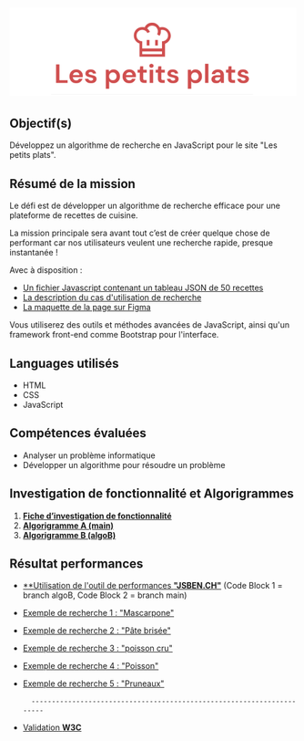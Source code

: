 # ![Logo Les petits plats](/public/assets/images/logo.png)

## Objectif(s) 
Développez un algorithme de recherche en JavaScript pour le site "Les petits plats".

## Résumé de la mission
Le défi est de développer un algorithme de recherche efficace pour une plateforme de recettes de cuisine.

La mission principale sera avant tout c’est de créer quelque chose de performant car nos utilisateurs veulent une recherche rapide, presque instantanée !

Avec à disposition : 
- [Un fichier Javascript contenant un tableau JSON de 50 recettes](https://github.com/Maximecat/MaximeCat_LesPetitsPlats/blob/main/public/datas/datas.json)
- [La description du cas d'utilisation de recherche](https://github.com/Maximecat/MaximeCat_LesPetitsPlats/blob/main/public/doc/FicheCasD'utilisation.pdf)
- [La maquette de la page sur Figma](https://www.figma.com/file/xqeE1ZKlHUWi2Efo8r73NK)

Vous utiliserez des outils et méthodes avancées de JavaScript, ainsi qu'un framework front-end comme Bootstrap pour l'interface.

## Languages utilisés
- HTML
- CSS
- JavaScript

## Compétences évaluées
- Analyser un problème informatique
- Développer un algorithme pour résoudre un problème

## Investigation de fonctionnalité et Algorigrammes

1. [**Fiche d’investigation de fonctionnalité**](https://github.com/Maximecat/MaximeCat_LesPetitsPlats/blob/main/public/doc/FicheD'investigationFonctionnalité.png)
2. [**Algorigramme A (main)**](https://github.com/Maximecat/MaximeCat_LesPetitsPlats/blob/main/public/doc/branchMainP7.png)
3. [**Algorigramme B (algoB)**](https://github.com/Maximecat/MaximeCat_LesPetitsPlats/blob/main/public/doc/branchAlgoB-P7.png)

## Résultat performances

- [**Utilisation de l'outil de performances **"JSBEN.CH"**](https://jsben.ch/M9pHs) 
  (Code Block 1 = branch algoB, Code Block 2 = branch main)
- [Exemple de recherche 1 : "Mascarpone"](https://github.com/Maximecat/MaximeCat_LesPetitsPlats/blob/main/public/doc/searchScreen/Mascarpone.png)
- [Exemple de recherche 2 : "Pâte brisée"](https://github.com/Maximecat/MaximeCat_LesPetitsPlats/blob/main/public/doc/searchScreen/Pâte-brisée.png)
- [Exemple de recherche 3 : "poisson cru"](https://github.com/Maximecat/MaximeCat_LesPetitsPlats/blob/main/public/doc/searchScreen/poisson-cru.png)
- [Exemple de recherche 4 : "Poisson"](https://github.com/Maximecat/MaximeCat_LesPetitsPlats/blob/main/public/doc/searchScreen/Poisson.png)
- [Exemple de recherche 5 : "Pruneaux"](https://github.com/Maximecat/MaximeCat_LesPetitsPlats/blob/main/public/doc/searchScreen/pruneaux.png) 

        ----------------------------------------------------------------------

- [Validation **W3C**](https://validator.w3.org/nu/?showsource=yes&doc=https%3A%2F%2Fmaximecat.github.io%2FMaximeCat_LesPetitsPlats)